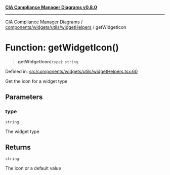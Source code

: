 [**CIA Compliance Manager Diagrams v0.8.0**](../../../../../README.md)

***

[CIA Compliance Manager Diagrams](../../../../../modules.md) / [components/widgets/utils/widgetHelpers](../README.md) / getWidgetIcon

# Function: getWidgetIcon()

> **getWidgetIcon**(`type`): `string`

Defined in: [src/components/widgets/utils/widgetHelpers.tsx:60](https://github.com/Hack23/cia-compliance-manager/blob/ab84d120f6a49e6faf7bc7924811e0da9b635211/src/components/widgets/utils/widgetHelpers.tsx#L60)

Get the icon for a widget type

## Parameters

### type

`string`

The widget type

## Returns

`string`

The icon or a default value

